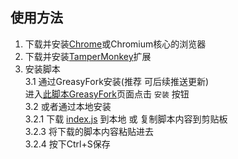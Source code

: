 ## 使用方法
1. 下载并安装[Chrome](https://www.google.com/chrome/)或Chromium核心的浏览器  
2. 下载并安装[TamperMonkey](https://chrome.google.com/webstore/detail/tampermonkey/dhdgffkkebhmkfjojejmpbldmpobfkfo)扩展  
3. 安装脚本  
   3.1 通过GreasyFork安装(推荐 可后续推送更新)  
进入[此脚本GreasyFork](https://greasyfork.org/zh-CN/scripts/423589-%E6%9F%A5%E7%9C%8Bb%E7%AB%99%E7%94%A8%E6%88%B7%E9%AB%98%E6%B8%85%E5%A4%B4%E5%83%8F)页面点击 `安装`  按钮  
   3.2 或者通过本地安装  
      3.2.1 下载 [index.js](https://github.com/YouMoeYi/Bilibili-Hd-Avatar-Inspect-Script/blob/main/index.js) 到本地 或 复制脚本内容到剪贴板  
      3.2.3 将下载的脚本内容粘贴进去  
      3.2.4 按下Ctrl+S保存  
